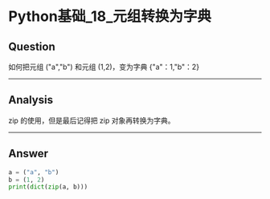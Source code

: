 # Python基础_18_元组转换为字典


## Question
如何把元组 ("a","b") 和元组 (1,2)，变为字典 {"a"：1,"b"：2}

----

## Analysis
zip 的使用，但是最后记得把 zip 对象再转换为字典。

----

## Answer
```python
a = ("a", "b")
b = (1, 2)
print(dict(zip(a, b)))
```